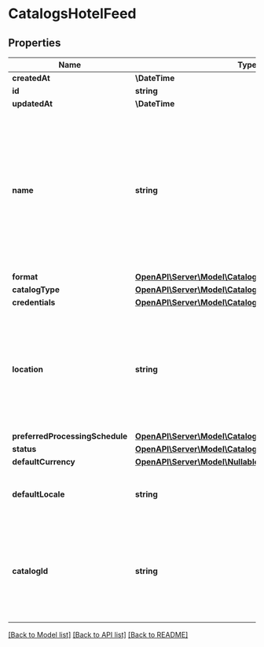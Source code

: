 # CatalogsHotelFeed

## Properties
Name | Type | Description | Notes
------------ | ------------- | ------------- | -------------
**createdAt** | **\DateTime** |  | 
**id** | **string** |  | 
**updatedAt** | **\DateTime** |  | 
**name** | **string** | A human-friendly name associated to a given feed. This value is currently nullable due to historical reasons. It is expected to become non-nullable in the future. | 
**format** | [**OpenAPI\Server\Model\CatalogsFormat**](CatalogsFormat.md) |  | 
**catalogType** | [**OpenAPI\Server\Model\CatalogsType**](CatalogsType.md) |  | 
**credentials** | [**OpenAPI\Server\Model\CatalogsFeedCredentials**](CatalogsFeedCredentials.md) |  | 
**location** | **string** | The URL where a feed is available for download. This URL is what Pinterest will use to download a feed for processing. | 
**preferredProcessingSchedule** | [**OpenAPI\Server\Model\CatalogsFeedProcessingSchedule**](CatalogsFeedProcessingSchedule.md) |  | 
**status** | [**OpenAPI\Server\Model\CatalogsStatus**](CatalogsStatus.md) |  | 
**defaultCurrency** | [**OpenAPI\Server\Model\NullableCurrency**](NullableCurrency.md) |  | 
**defaultLocale** | **string** | The locale used within a feed for product descriptions. | 
**catalogId** | **string** | Catalog id pertaining to the feed. If not provided, feed will use a default catalog based on type. | 

[[Back to Model list]](../README.md#documentation-for-models) [[Back to API list]](../README.md#documentation-for-api-endpoints) [[Back to README]](../README.md)


